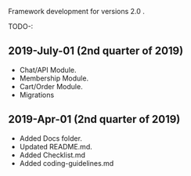 Framework development for versions 2.0 .

TODO-:
## 2019-July-01 (2nd quarter of 2019)
  
- Chat/API Module.
- Membership Module.
- Cart/Order Module.
- Migrations 

## 2019-Apr-01 (2nd quarter of 2019)

- Added Docs folder.
- Updated README.md.
- Added Checklist.md
- Added coding-guidelines.md



